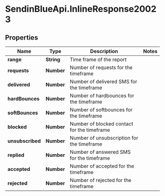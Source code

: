 # SendinBlueApi.InlineResponse20023

## Properties
Name | Type | Description | Notes
------------ | ------------- | ------------- | -------------
**range** | **String** | Time frame of the report | 
**requests** | **Number** | Number of requests for the timeframe | 
**delivered** | **Number** | Number of delivered SMS for the timeframe | 
**hardBounces** | **Number** | Number of hardbounces for the timeframe | 
**softBounces** | **Number** | Number of softbounces for the timeframe | 
**blocked** | **Number** | Number of blocked contact for the timeframe | 
**unsubscribed** | **Number** | Number of unsubscription for the timeframe | 
**replied** | **Number** | Number of answered SMS for the timeframe | 
**accepted** | **Number** | Number of accepted for the timeframe | 
**rejected** | **Number** | Number of rejected for the timeframe | 


